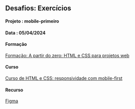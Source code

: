   ## Desafios: Exercícios
#### Projeto : mobile-primeiro
#### Data    : 05/04/2024

#### Formação
[Formação: A partir do zero: HTML e CSS para projetos web](https://cursos.alura.com.br/formacao-html-css)

#### Curso
[Curso de HTML e CSS: responsividade com mobile-first](https://cursos.alura.com.br/course/html-css-responsividade-mobile-first/task/105944)

#### Recurso
[Figma](https://www.figma.com/file/sSMbIqKaGBd66Y8roxTk2p/AluraBooks)
